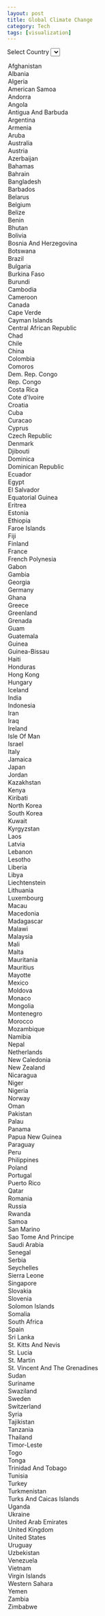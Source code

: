 ```yaml
---
layout: post
title: Global Climate Change
category: Tech
tags: [visualization]
---
```


<html>
<!-- jQuery -->
<script language="JavaScript" type="text/javascript" src="http://ajax.googleapis.com/ajax/libs/jquery/1.9.1/jquery.min.js"></script>
<!-- HighCharts -->
<script src="https://code.highcharts.com/highcharts.js"></script>
<script src="https://code.highcharts.com/modules/exporting.js"></script>
<script src="https://code.highcharts.com/maps/modules/map.js"></script>
<script src="https://code.highcharts.com/maps/modules/data.js"></script>
<script src="https://code.highcharts.com/maps/modules/exporting.js"></script>
<script src="https://code.highcharts.com/mapdata/custom/world.js"></script>
<!-- Data -->
<script src="/blog/js/dataAvgTemp.js"></script>
<!-- Style -->
<style>
 #yearTitle {
  color: #000;
  text-align: center;
 }
 .loading {
  margin-top: 10em;
  text-align: center;
  color: gray;
 }
</style>
<body>

Select Country
<select id="selectCountry">
 <option value="0">Afghanistan</option>
 <option value="1">Albania</option>
 <option value="2">Algeria</option>
 <option value="3">American Samoa</option>
 <option value="4">Andorra</option>
 <option value="5">Angola</option>
 <option value="6">Antigua And Barbuda</option>
 <option value="7">Argentina</option>
 <option value="8">Armenia</option>
 <option value="9">Aruba</option>
 <option value="10">Australia</option>
 <option value="11">Austria</option>
 <option value="12">Azerbaijan</option>
 <option value="13">Bahamas</option>
 <option value="14">Bahrain</option>
 <option value="15">Bangladesh</option>
 <option value="16">Barbados</option>
 <option value="17">Belarus</option>
 <option value="18">Belgium</option>
 <option value="19">Belize</option>
 <option value="20">Benin</option>
 <option value="21">Bhutan</option>
 <option value="22">Bolivia</option>
 <option value="23">Bosnia And Herzegovina</option>
 <option value="24">Botswana</option>
 <option value="25">Brazil</option>
 <option value="26">Bulgaria</option>
 <option value="27">Burkina Faso</option>
 <option value="28">Burundi</option>
 <option value="29">Cambodia</option>
 <option value="30">Cameroon</option>
 <option value="31">Canada</option>
 <option value="32">Cape Verde</option>
 <option value="33">Cayman Islands</option>
 <option value="34">Central African Republic</option>
 <option value="35">Chad</option>
 <option value="36">Chile</option>
 <option value="37">China</option>
 <option value="38">Colombia</option>
 <option value="39">Comoros</option>
 <option value="40">Dem. Rep. Congo</option>
 <option value="41">Rep. Congo</option>
 <option value="42">Costa Rica</option>
 <option value="43">Cote d'Ivoire</option>
 <option value="44">Croatia</option>
 <option value="45">Cuba</option>
 <option value="46">Curacao</option>
 <option value="47">Cyprus</option>
 <option value="48">Czech Republic</option>
 <option value="49">Denmark</option>
 <option value="50">Djibouti</option>
 <option value="51">Dominica</option>
 <option value="52">Dominican Republic</option>
 <option value="53">Ecuador</option>
 <option value="54">Egypt</option>
 <option value="55">El Salvador</option>
 <option value="56">Equatorial Guinea</option>
 <option value="57">Eritrea</option>
 <option value="58">Estonia</option>
 <option value="59">Ethiopia</option>
 <option value="60">Faroe Islands</option>
 <option value="61">Fiji</option>
 <option value="62">Finland</option>
 <option value="63">France</option>
 <option value="64">French Polynesia</option>
 <option value="65">Gabon</option>
 <option value="66">Gambia</option>
 <option value="67">Georgia</option>
 <option value="68">Germany</option>
 <option value="69">Ghana</option>
 <option value="70">Greece</option>
 <option value="71">Greenland</option>
 <option value="72">Grenada</option>
 <option value="73">Guam</option>
 <option value="74">Guatemala</option>
 <option value="75">Guinea</option>
 <option value="76">Guinea-Bissau</option>
 <option value="77">Haiti</option>
 <option value="78">Honduras</option>
 <option value="79">Hong Kong</option>
 <option value="80">Hungary</option>
 <option value="81">Iceland</option>
 <option value="82">India</option>
 <option value="83">Indonesia</option>
 <option value="84">Iran</option>
 <option value="85">Iraq</option>
 <option value="86">Ireland</option>
 <option value="87">Isle Of Man</option>
 <option value="88">Israel</option>
 <option value="89">Italy</option>
 <option value="90">Jamaica</option>
 <option value="91">Japan</option>
 <option value="92">Jordan</option>
 <option value="93">Kazakhstan</option>
 <option value="94">Kenya</option>
 <option value="95">Kiribati</option>
 <option value="96">North Korea</option>
 <option value="97">South Korea</option>
 <option value="98">Kuwait</option>
 <option value="99">Kyrgyzstan</option>
 <option value="100">Laos</option>
 <option value="101">Latvia</option>
 <option value="102">Lebanon</option>
 <option value="103">Lesotho</option>
 <option value="104">Liberia</option>
 <option value="105">Libya</option>
 <option value="106">Liechtenstein</option>
 <option value="107">Lithuania</option>
 <option value="108">Luxembourg</option>
 <option value="109">Macau</option>
 <option value="110">Macedonia</option>
 <option value="111">Madagascar</option>
 <option value="112">Malawi</option>
 <option value="113">Malaysia</option>
 <option value="114">Mali</option>
 <option value="115">Malta</option>
 <option value="116">Mauritania</option>
 <option value="117">Mauritius</option>
 <option value="118">Mayotte</option>
 <option value="119">Mexico</option>
 <option value="120">Moldova</option>
 <option value="121">Monaco</option>
 <option value="122">Mongolia</option>
 <option value="123">Montenegro</option>
 <option value="124">Morocco</option>
 <option value="125">Mozambique</option>
 <option value="126">Namibia</option>
 <option value="127">Nepal</option>
 <option value="128">Netherlands</option>
 <option value="129">New Caledonia</option>
 <option value="130">New Zealand</option>
 <option value="131">Nicaragua</option>
 <option value="132">Niger</option>
 <option value="133">Nigeria</option>
 <option value="134">Norway</option>
 <option value="135">Oman</option>
 <option value="136">Pakistan</option>
 <option value="137">Palau</option>
 <option value="138">Panama</option>
 <option value="139">Papua New Guinea</option>
 <option value="140">Paraguay</option>
 <option value="141">Peru</option>
 <option value="142">Philippines</option>
 <option value="143">Poland</option>
 <option value="144">Portugal</option>
 <option value="145">Puerto Rico</option>
 <option value="146">Qatar</option>
 <option value="147">Romania</option>
 <option value="148">Russia</option>
 <option value="149">Rwanda</option>
 <option value="150">Samoa</option>
 <option value="151">San Marino</option>
 <option value="152">Sao Tome And Principe</option>
 <option value="153">Saudi Arabia</option>
 <option value="154">Senegal</option>
 <option value="155">Serbia</option>
 <option value="156">Seychelles</option>
 <option value="157">Sierra Leone</option>
 <option value="158">Singapore</option>
 <option value="159">Slovakia</option>
 <option value="160">Slovenia</option>
 <option value="161">Solomon Islands</option>
 <option value="162">Somalia</option>
 <option value="163">South Africa</option>
 <option value="164">Spain</option>
 <option value="165">Sri Lanka</option>
 <option value="166">St. Kitts And Nevis</option>
 <option value="167">St. Lucia</option>
 <option value="168">St. Martin</option>
 <option value="169">St. Vincent And The Grenadines</option>
 <option value="170">Sudan</option>
 <option value="171">Suriname</option>
 <option value="172">Swaziland</option>
 <option value="173">Sweden</option>
 <option value="174">Switzerland</option>
 <option value="175">Syria</option>
 <option value="176">Tajikistan</option>
 <option value="177">Tanzania</option>
 <option value="178">Thailand</option>
 <option value="179">Timor-Leste</option>
 <option value="180">Togo</option>
 <option value="181">Tonga</option>
 <option value="182">Trinidad And Tobago</option>
 <option value="183">Tunisia</option>
 <option value="184">Turkey</option>
 <option value="185">Turkmenistan</option>
 <option value="186">Turks And Caicas Islands</option>
 <option value="187">Uganda</option>
 <option value="188">Ukraine</option>
 <option value="189">United Arab Emirates</option>
 <option value="190">United Kingdom</option>
 <option value="191">United States</option>
 <option value="192">Uruguay</option>
 <option value="193">Uzbekistan</option>
 <option value="194">Venezuela</option>
 <option value="195">Vietnam</option>
 <option value="196">Virgin Islands</option>
 <option value="197">Western Sahara</option>
 <option value="198">Yemen</option>
 <option value="199">Zambia</option>
 <option value="200">Zimbabwe</option>
</select>

<div id="container1" style="height: 500px"></div>
<br>
<br>
Select two countries to compare<br>
First Country
<select id="selectCountry1">
 <option value="0">Afghanistan</option>
 <option value="1">Albania</option>
 <option value="2">Algeria</option>
 <option value="3">American Samoa</option>
 <option value="4">Andorra</option>
 <option value="5">Angola</option>
 <option value="6">Antigua And Barbuda</option>
 <option value="7">Argentina</option>
 <option value="8">Armenia</option>
 <option value="9">Aruba</option>
 <option value="10">Australia</option>
 <option value="11">Austria</option>
 <option value="12">Azerbaijan</option>
 <option value="13">Bahamas</option>
 <option value="14">Bahrain</option>
 <option value="15">Bangladesh</option>
 <option value="16">Barbados</option>
 <option value="17">Belarus</option>
 <option value="18">Belgium</option>
 <option value="19">Belize</option>
 <option value="20">Benin</option>
 <option value="21">Bhutan</option>
 <option value="22">Bolivia</option>
 <option value="23">Bosnia And Herzegovina</option>
 <option value="24">Botswana</option>
 <option value="25">Brazil</option>
 <option value="26">Bulgaria</option>
 <option value="27">Burkina Faso</option>
 <option value="28">Burundi</option>
 <option value="29">Cambodia</option>
 <option value="30">Cameroon</option>
 <option value="31">Canada</option>
 <option value="32">Cape Verde</option>
 <option value="33">Cayman Islands</option>
 <option value="34">Central African Republic</option>
 <option value="35">Chad</option>
 <option value="36">Chile</option>
 <option value="37">China</option>
 <option value="38">Colombia</option>
 <option value="39">Comoros</option>
 <option value="40">Dem. Rep. Congo</option>
 <option value="41">Rep. Congo</option>
 <option value="42">Costa Rica</option>
 <option value="43">Cote d'Ivoire</option>
 <option value="44">Croatia</option>
 <option value="45">Cuba</option>
 <option value="46">Curacao</option>
 <option value="47">Cyprus</option>
 <option value="48">Czech Republic</option>
 <option value="49">Denmark</option>
 <option value="50">Djibouti</option>
 <option value="51">Dominica</option>
 <option value="52">Dominican Republic</option>
 <option value="53">Ecuador</option>
 <option value="54">Egypt</option>
 <option value="55">El Salvador</option>
 <option value="56">Equatorial Guinea</option>
 <option value="57">Eritrea</option>
 <option value="58">Estonia</option>
 <option value="59">Ethiopia</option>
 <option value="60">Faroe Islands</option>
 <option value="61">Fiji</option>
 <option value="62">Finland</option>
 <option value="63">France</option>
 <option value="64">French Polynesia</option>
 <option value="65">Gabon</option>
 <option value="66">Gambia</option>
 <option value="67">Georgia</option>
 <option value="68">Germany</option>
 <option value="69">Ghana</option>
 <option value="70">Greece</option>
 <option value="71">Greenland</option>
 <option value="72">Grenada</option>
 <option value="73">Guam</option>
 <option value="74">Guatemala</option>
 <option value="75">Guinea</option>
 <option value="76">Guinea-Bissau</option>
 <option value="77">Haiti</option>
 <option value="78">Honduras</option>
 <option value="79">Hong Kong</option>
 <option value="80">Hungary</option>
 <option value="81">Iceland</option>
 <option value="82">India</option>
 <option value="83">Indonesia</option>
 <option value="84">Iran</option>
 <option value="85">Iraq</option>
 <option value="86">Ireland</option>
 <option value="87">Isle Of Man</option>
 <option value="88">Israel</option>
 <option value="89">Italy</option>
 <option value="90">Jamaica</option>
 <option value="91">Japan</option>
 <option value="92">Jordan</option>
 <option value="93">Kazakhstan</option>
 <option value="94">Kenya</option>
 <option value="95">Kiribati</option>
 <option value="96">North Korea</option>
 <option value="97">South Korea</option>
 <option value="98">Kuwait</option>
 <option value="99">Kyrgyzstan</option>
 <option value="100">Laos</option>
 <option value="101">Latvia</option>
 <option value="102">Lebanon</option>
 <option value="103">Lesotho</option>
 <option value="104">Liberia</option>
 <option value="105">Libya</option>
 <option value="106">Liechtenstein</option>
 <option value="107">Lithuania</option>
 <option value="108">Luxembourg</option>
 <option value="109">Macau</option>
 <option value="110">Macedonia</option>
 <option value="111">Madagascar</option>
 <option value="112">Malawi</option>
 <option value="113">Malaysia</option>
 <option value="114">Mali</option>
 <option value="115">Malta</option>
 <option value="116">Mauritania</option>
 <option value="117">Mauritius</option>
 <option value="118">Mayotte</option>
 <option value="119">Mexico</option>
 <option value="120">Moldova</option>
 <option value="121">Monaco</option>
 <option value="122">Mongolia</option>
 <option value="123">Montenegro</option>
 <option value="124">Morocco</option>
 <option value="125">Mozambique</option>
 <option value="126">Namibia</option>
 <option value="127">Nepal</option>
 <option value="128">Netherlands</option>
 <option value="129">New Caledonia</option>
 <option value="130">New Zealand</option>
 <option value="131">Nicaragua</option>
 <option value="132">Niger</option>
 <option value="133">Nigeria</option>
 <option value="134">Norway</option>
 <option value="135">Oman</option>
 <option value="136">Pakistan</option>
 <option value="137">Palau</option>
 <option value="138">Panama</option>
 <option value="139">Papua New Guinea</option>
 <option value="140">Paraguay</option>
 <option value="141">Peru</option>
 <option value="142">Philippines</option>
 <option value="143">Poland</option>
 <option value="144">Portugal</option>
 <option value="145">Puerto Rico</option>
 <option value="146">Qatar</option>
 <option value="147">Romania</option>
 <option value="148">Russia</option>
 <option value="149">Rwanda</option>
 <option value="150">Samoa</option>
 <option value="151">San Marino</option>
 <option value="152">Sao Tome And Principe</option>
 <option value="153">Saudi Arabia</option>
 <option value="154">Senegal</option>
 <option value="155">Serbia</option>
 <option value="156">Seychelles</option>
 <option value="157">Sierra Leone</option>
 <option value="158">Singapore</option>
 <option value="159">Slovakia</option>
 <option value="160">Slovenia</option>
 <option value="161">Solomon Islands</option>
 <option value="162">Somalia</option>
 <option value="163">South Africa</option>
 <option value="164">Spain</option>
 <option value="165">Sri Lanka</option>
 <option value="166">St. Kitts And Nevis</option>
 <option value="167">St. Lucia</option>
 <option value="168">St. Martin</option>
 <option value="169">St. Vincent And The Grenadines</option>
 <option value="170">Sudan</option>
 <option value="171">Suriname</option>
 <option value="172">Swaziland</option>
 <option value="173">Sweden</option>
 <option value="174">Switzerland</option>
 <option value="175">Syria</option>
 <option value="176">Tajikistan</option>
 <option value="177">Tanzania</option>
 <option value="178">Thailand</option>
 <option value="179">Timor-Leste</option>
 <option value="180">Togo</option>
 <option value="181">Tonga</option>
 <option value="182">Trinidad And Tobago</option>
 <option value="183">Tunisia</option>
 <option value="184">Turkey</option>
 <option value="185">Turkmenistan</option>
 <option value="186">Turks And Caicas Islands</option>
 <option value="187">Uganda</option>
 <option value="188">Ukraine</option>
 <option value="189">United Arab Emirates</option>
 <option value="190">United Kingdom</option>
 <option value="191">United States</option>
 <option value="192">Uruguay</option>
 <option value="193">Uzbekistan</option>
 <option value="194">Venezuela</option>
 <option value="195">Vietnam</option>
 <option value="196">Virgin Islands</option>
 <option value="197">Western Sahara</option>
 <option value="198">Yemen</option>
 <option value="199">Zambia</option>
 <option value="200">Zimbabwe</option>
</select>
<br>Second Country
<select id="selectCountry2">
 <option value="0">Afghanistan</option>
 <option value="1">Albania</option>
 <option value="2">Algeria</option>
 <option value="3">American Samoa</option>
 <option value="4">Andorra</option>
 <option value="5">Angola</option>
 <option value="6">Antigua And Barbuda</option>
 <option value="7">Argentina</option>
 <option value="8">Armenia</option>
 <option value="9">Aruba</option>
 <option value="10">Australia</option>
 <option value="11">Austria</option>
 <option value="12">Azerbaijan</option>
 <option value="13">Bahamas</option>
 <option value="14">Bahrain</option>
 <option value="15">Bangladesh</option>
 <option value="16">Barbados</option>
 <option value="17">Belarus</option>
 <option value="18">Belgium</option>
 <option value="19">Belize</option>
 <option value="20">Benin</option>
 <option value="21">Bhutan</option>
 <option value="22">Bolivia</option>
 <option value="23">Bosnia And Herzegovina</option>
 <option value="24">Botswana</option>
 <option value="25">Brazil</option>
 <option value="26">Bulgaria</option>
 <option value="27">Burkina Faso</option>
 <option value="28">Burundi</option>
 <option value="29">Cambodia</option>
 <option value="30">Cameroon</option>
 <option value="31">Canada</option>
 <option value="32">Cape Verde</option>
 <option value="33">Cayman Islands</option>
 <option value="34">Central African Republic</option>
 <option value="35">Chad</option>
 <option value="36">Chile</option>
 <option value="37">China</option>
 <option value="38">Colombia</option>
 <option value="39">Comoros</option>
 <option value="40">Dem. Rep. Congo</option>
 <option value="41">Rep. Congo</option>
 <option value="42">Costa Rica</option>
 <option value="43">Cote d'Ivoire</option>
 <option value="44">Croatia</option>
 <option value="45">Cuba</option>
 <option value="46">Curacao</option>
 <option value="47">Cyprus</option>
 <option value="48">Czech Republic</option>
 <option value="49">Denmark</option>
 <option value="50">Djibouti</option>
 <option value="51">Dominica</option>
 <option value="52">Dominican Republic</option>
 <option value="53">Ecuador</option>
 <option value="54">Egypt</option>
 <option value="55">El Salvador</option>
 <option value="56">Equatorial Guinea</option>
 <option value="57">Eritrea</option>
 <option value="58">Estonia</option>
 <option value="59">Ethiopia</option>
 <option value="60">Faroe Islands</option>
 <option value="61">Fiji</option>
 <option value="62">Finland</option>
 <option value="63">France</option>
 <option value="64">French Polynesia</option>
 <option value="65">Gabon</option>
 <option value="66">Gambia</option>
 <option value="67">Georgia</option>
 <option value="68">Germany</option>
 <option value="69">Ghana</option>
 <option value="70">Greece</option>
 <option value="71">Greenland</option>
 <option value="72">Grenada</option>
 <option value="73">Guam</option>
 <option value="74">Guatemala</option>
 <option value="75">Guinea</option>
 <option value="76">Guinea-Bissau</option>
 <option value="77">Haiti</option>
 <option value="78">Honduras</option>
 <option value="79">Hong Kong</option>
 <option value="80">Hungary</option>
 <option value="81">Iceland</option>
 <option value="82">India</option>
 <option value="83">Indonesia</option>
 <option value="84">Iran</option>
 <option value="85">Iraq</option>
 <option value="86">Ireland</option>
 <option value="87">Isle Of Man</option>
 <option value="88">Israel</option>
 <option value="89">Italy</option>
 <option value="90">Jamaica</option>
 <option value="91">Japan</option>
 <option value="92">Jordan</option>
 <option value="93">Kazakhstan</option>
 <option value="94">Kenya</option>
 <option value="95">Kiribati</option>
 <option value="96">North Korea</option>
 <option value="97">South Korea</option>
 <option value="98">Kuwait</option>
 <option value="99">Kyrgyzstan</option>
 <option value="100">Laos</option>
 <option value="101">Latvia</option>
 <option value="102">Lebanon</option>
 <option value="103">Lesotho</option>
 <option value="104">Liberia</option>
 <option value="105">Libya</option>
 <option value="106">Liechtenstein</option>
 <option value="107">Lithuania</option>
 <option value="108">Luxembourg</option>
 <option value="109">Macau</option>
 <option value="110">Macedonia</option>
 <option value="111">Madagascar</option>
 <option value="112">Malawi</option>
 <option value="113">Malaysia</option>
 <option value="114">Mali</option>
 <option value="115">Malta</option>
 <option value="116">Mauritania</option>
 <option value="117">Mauritius</option>
 <option value="118">Mayotte</option>
 <option value="119">Mexico</option>
 <option value="120">Moldova</option>
 <option value="121">Monaco</option>
 <option value="122">Mongolia</option>
 <option value="123">Montenegro</option>
 <option value="124">Morocco</option>
 <option value="125">Mozambique</option>
 <option value="126">Namibia</option>
 <option value="127">Nepal</option>
 <option value="128">Netherlands</option>
 <option value="129">New Caledonia</option>
 <option value="130">New Zealand</option>
 <option value="131">Nicaragua</option>
 <option value="132">Niger</option>
 <option value="133">Nigeria</option>
 <option value="134">Norway</option>
 <option value="135">Oman</option>
 <option value="136">Pakistan</option>
 <option value="137">Palau</option>
 <option value="138">Panama</option>
 <option value="139">Papua New Guinea</option>
 <option value="140">Paraguay</option>
 <option value="141">Peru</option>
 <option value="142">Philippines</option>
 <option value="143">Poland</option>
 <option value="144">Portugal</option>
 <option value="145">Puerto Rico</option>
 <option value="146">Qatar</option>
 <option value="147">Romania</option>
 <option value="148">Russia</option>
 <option value="149">Rwanda</option>
 <option value="150">Samoa</option>
 <option value="151">San Marino</option>
 <option value="152">Sao Tome And Principe</option>
 <option value="153">Saudi Arabia</option>
 <option value="154">Senegal</option>
 <option value="155">Serbia</option>
 <option value="156">Seychelles</option>
 <option value="157">Sierra Leone</option>
 <option value="158">Singapore</option>
 <option value="159">Slovakia</option>
 <option value="160">Slovenia</option>
 <option value="161">Solomon Islands</option>
 <option value="162">Somalia</option>
 <option value="163">South Africa</option>
 <option value="164">Spain</option>
 <option value="165">Sri Lanka</option>
 <option value="166">St. Kitts And Nevis</option>
 <option value="167">St. Lucia</option>
 <option value="168">St. Martin</option>
 <option value="169">St. Vincent And The Grenadines</option>
 <option value="170">Sudan</option>
 <option value="171">Suriname</option>
 <option value="172">Swaziland</option>
 <option value="173">Sweden</option>
 <option value="174">Switzerland</option>
 <option value="175">Syria</option>
 <option value="176">Tajikistan</option>
 <option value="177">Tanzania</option>
 <option value="178">Thailand</option>
 <option value="179">Timor-Leste</option>
 <option value="180">Togo</option>
 <option value="181">Tonga</option>
 <option value="182">Trinidad And Tobago</option>
 <option value="183">Tunisia</option>
 <option value="184">Turkey</option>
 <option value="185">Turkmenistan</option>
 <option value="186">Turks And Caicas Islands</option>
 <option value="187">Uganda</option>
 <option value="188">Ukraine</option>
 <option value="189">United Arab Emirates</option>
 <option value="190">United Kingdom</option>
 <option value="191">United States</option>
 <option value="192">Uruguay</option>
 <option value="193">Uzbekistan</option>
 <option value="194">Venezuela</option>
 <option value="195">Vietnam</option>
 <option value="196">Virgin Islands</option>
 <option value="197">Western Sahara</option>
 <option value="198">Yemen</option>
 <option value="199">Zambia</option>
 <option value="200">Zimbabwe</option>
</select>

<div id="container2" style="height: 500px"></div>

<br>
<br>
<h1 id="yearTitle">1990</h1>
<div id="container3" style="height: 600px; margin: 0 auto;"></div>

</body>

<script>
$(function () {

 // CHART 1 //
 var options1 = {
  chart: {
   renderTo: 'container1',
   defaultSeriesType: 'spline'
  },
  title: {
            text: 'Average Temperature',
            x: -20 //center
        },
        subtitle: {
            text: '1900 - 2013',
            x: -20
        },
        xAxis: {
            categories: dataYear
        },
        yAxis: {
            title: {
                text: 'Temperature (Â°C)'
            },
            plotLines: [{
                value: 0,
                width: 1,
                color: '#808080'
            }]
        },
        tooltip: {
            valueSuffix: 'Â°C'
        },
  series: [{
   name: 'Average World Temparature',
   data: avgWorld
  },
  {
   name: dataCountry[0],
   data: dataLocal[0]
  }]
 };
 
 var chart1 = new Highcharts.Chart(options1);

 $("#selectCountry").on('change', function(){
  var dropdownVal = $("#selectCountry").val();
  options1.series = [{
   name: 'Average World Temparature',
   data: avgWorld
  },
  {
   name: dataCountry[dropdownVal],
   data: dataLocal[dropdownVal]
  }];
  var chart1 = new Highcharts.Chart(options1);    
 });
 
 // CHART 2 //
 var options2 = {
  chart: {
   renderTo: 'container2',
   defaultSeriesType: 'spline'
  },
  title: {
            text: 'Compare Average Temperature',
            x: -20 //center
        },
        subtitle: {
            text: 'For 2 countries',
            x: -20
        },
        xAxis: {
            categories: dataYear
        },
        yAxis: {
            title: {
                text: 'Temperature (Â°C)'
            },
            plotLines: [{
                value: 0,
                width: 1,
                color: '#808080'
            }]
        },
        tooltip: {
            valueSuffix: 'Â°C'
        },
  series: [{
   name: 'Average World Temparature',
   data: avgWorld
  },
  {
   name: dataCountry[0],
   data: dataLocal[0]
  },
  {
   name: dataCountry[1],
   data: dataLocal[1]
  }]
 };
 
 var chart2 = new Highcharts.Chart(options2);

 $("#selectCountry1").on('change', function(){
  var dropdownVal1 = $("#selectCountry1").val();
  var dropdownVal2 = $("#selectCountry2").val();
  options2.series = [{
   name: 'Average World Temparature',
   data: avgWorld
  },
  {
   name: dataCountry[dropdownVal1],
   data: dataLocal[dropdownVal1]
  },
  {
   name: dataCountry[dropdownVal2],
   data: dataLocal[dropdownVal2]
  }];
  var chart2 = new Highcharts.Chart(options2);    
 });
  
 $("#selectCountry2").on('change', function(){
  var dropdownVal1 = $("#selectCountry1").val();
  var dropdownVal2 = $("#selectCountry2").val();
  options2.series = [{
   name: 'Average World Temparature',
   data: avgWorld
  },
  {
   name: dataCountry[dropdownVal1],
   data: dataLocal[dropdownVal1]
  },
  {
   name: dataCountry[dropdownVal2],
   data: dataLocal[dropdownVal2]
  }];
  var chart2 = new Highcharts.Chart(options2);    
 });
 
 // World Map //
 dataPos = 0;

 $('#container3').highcharts('Map', {

  title : {
   text : 'Average temperature per country per year'
  },

  /*mapNavigation: {
   enabled: true,
   enableDoubleClickZoomTo: true
  },*/

  colorAxis: {
   min: -25,
   max: 35,
   type: 'linear',//'logarithmic'
   minColor: '#0000FF',
   maxColor: '#FF0000'
  },

  series : [{
   data : dataMap[dataPos],
   mapData: Highcharts.maps['custom/world'],
   joinBy: ['iso-a2', 'code'],
   name:  'Average Temperature',
   states: {
    hover: {
     color: '#BADA55'
    }
   },
   tooltip: {
    valueSuffix: 'deg'
   }
  }]
 });
 
 setInterval(function () {
  chart = $('#container3').highcharts();
  chart.series[0].setData(dataMap[dataPos]);
  document.getElementById("yearTitle").innerHTML = (dataPos+1900).toString();
  dataPos++;
  if( dataPos == 113 )
   dataPos = 0;
 },1000 );
});
</script>

</html>
